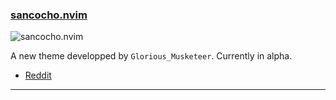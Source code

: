 <h3 id="new-sancocho.nvim">
  <a href="#new-sancocho.nvim">
    <span class="icon-text">
      <span class="icon">
        <i class="fa-solid fa-book"></i>
      </span>
    </span>
    <span>sancocho.nvim</span>
  </a>
</h3>

![sancocho.nvim](https://user-images.githubusercontent.com/506592/218433037-b6f84e36-7fdd-4a21-b12b-214073cbafb2.png)

A new theme developped by `Glorious_Musketeer`. Currently in alpha.

- [Reddit](https://www.reddit.com/r/neovim/comments/10ygy0h/sancochonvim_my_colorscheme_for_nvimalpha/)

---
